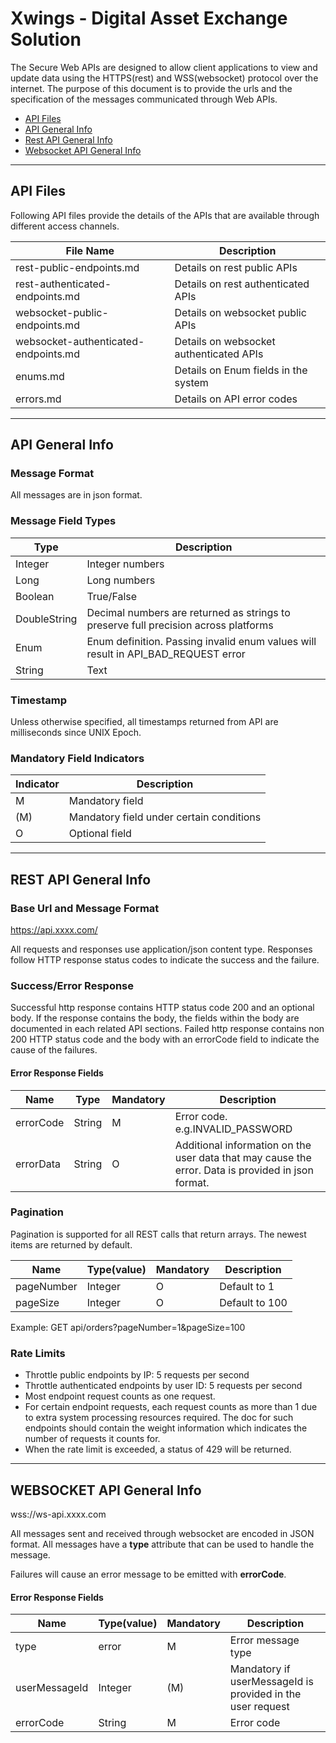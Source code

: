 # Xwings - Digital Asset Exchange Solution

The Secure Web APIs are designed to allow client applications to view and update data using the HTTPS(rest) and WSS(websocket)
protocol over the internet. The purpose of this document is to provide the urls and the specification of the messages
communicated through Web APIs.

* [API Files](#apiFiles)
* [API General Info](#apiGeneralInfo)
* [Rest API General Info](#restApi)
* [Websocket API General Info](#websocketApi)

<a name="apiFiles" id="apiFiles"> </a>

---
## API Files
Following API files provide the details of the APIs that are available through different access channels.

File Name                             | Description
------------------------------------- | ---------------------------------------
rest-public-endpoints.md              | Details on rest public APIs
rest-authenticated-endpoints.md       | Details on rest authenticated APIs
websocket-public-endpoints.md         | Details on websocket public APIs
websocket-authenticated-endpoints.md  | Details on websocket authenticated APIs
enums.md                              | Details on Enum fields in the system
errors.md                             | Details on API error codes

<a name="apiGeneralInfo" id="apiGeneralInfo"> </a>

---
## API General Info

### Message Format
All messages are in json format.

### Message Field Types

Type         | Description
------------ | ------------
Integer      | Integer numbers
Long         | Long numbers
Boolean      | True/False
DoubleString | Decimal numbers are returned as strings to preserve full precision across platforms
Enum         | Enum definition.  Passing invalid enum values will result in API_BAD_REQUEST error
String       | Text

### Timestamp

Unless otherwise specified, all timestamps returned from API are milliseconds since UNIX Epoch.

### Mandatory Field Indicators

Indicator    | Description
------------ | ----------------------------------------
M            | Mandatory field
(M)          | Mandatory field under certain conditions
 O           | Optional field

<a name="restApi" id="restApi"> </a>

---
## REST API General Info

### Base Url and Message Format

https://api.xxxx.com/

All requests and responses use application/json content type. Responses	follow HTTP response status codes to indicate
the success and the failure.

### Success/Error Response

Successful http response contains HTTP status code 200 and an optional body. If the response contains the body,
the fields within the body are documented in each related API sections.  Failed http response contains non 200 HTTP status
code and the body with an errorCode field to indicate the cause of the failures.

#### Error Response Fields

Name         | Type        | Mandatory | Description
------------ | ------------| ----------| -----------------------------------------------------------------------------------------
errorCode    | String      | M         | Error code. e.g.INVALID_PASSWORD
errorData    | String      | O         | Additional information on the user data that may cause the error.  Data is provided in json format.

### Pagination

Pagination is supported for all REST calls that return arrays. The newest items are returned by default.

Name	   | Type(value)| Mandatory| Description
-----------| -----------|----------|-------------------
pageNumber | Integer    | O        | Default to 1
pageSize   | Integer    | O	       | Default to 100

Example: GET api/orders?pageNumber=1&pageSize=100

### Rate Limits

* Throttle public endpoints by IP: 5 requests per second
* Throttle authenticated endpoints by user ID: 5 requests per second
* Most endpoint request counts as one request. 
* For certain endpoint requests, each request counts as more than 1 due to extra system processing resources required.  The doc for such endpoints should contain the weight information which indicates the number of requests it counts for.
* When the rate limit is exceeded, a status of 429 will be returned.

<a name="websocketApi" id="websocketApi"> </a>

---
## WEBSOCKET API General Info

wss://ws-api.xxxx.com

All messages sent and received through websocket are encoded in JSON
format. All messages have a **type** attribute that can be used to
handle the message.

Failures will cause an error message to be emitted with **errorCode**.

#### Error Response Fields
Name          | Type(value) | Mandatory |Description
--------------|-------------|-----------|---------------------------
type          | error       | M         | Error message type
userMessageId |	Integer	    |(M)	    | Mandatory if userMessageId is provided in the user request
errorCode	  | String      | M	        | Error code


